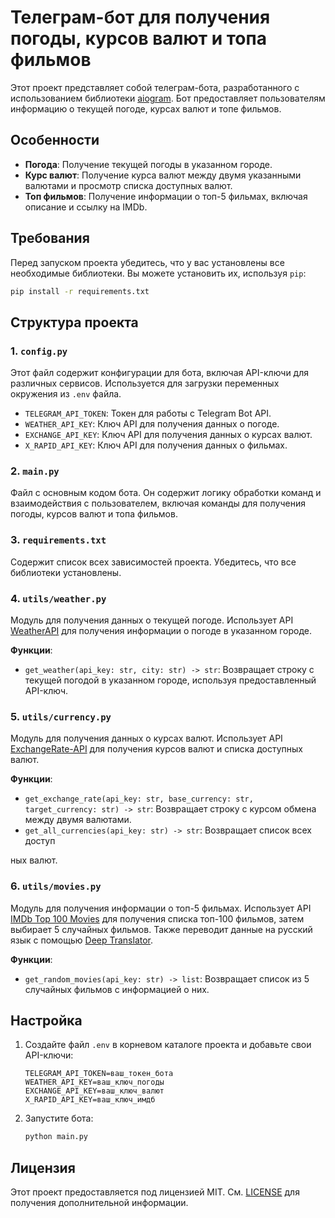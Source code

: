 # Телеграм-бот для получения погоды, курсов валют и топа фильмов

Этот проект представляет собой телеграм-бота, разработанного с использованием библиотеки [aiogram](https://docs.aiogram.dev/). Бот предоставляет пользователям информацию о текущей погоде, курсах валют и топе фильмов.

## Особенности

- **Погода**: Получение текущей погоды в указанном городе.
- **Курс валют**: Получение курса валют между двумя указанными валютами и просмотр списка доступных валют.
- **Топ фильмов**: Получение информации о топ-5 фильмах, включая описание и ссылку на IMDb.

## Требования

Перед запуском проекта убедитесь, что у вас установлены все необходимые библиотеки. Вы можете установить их, используя `pip`:

```bash
pip install -r requirements.txt
```

## Структура проекта

### 1. `config.py`

Этот файл содержит конфигурации для бота, включая API-ключи для различных сервисов. Используется для загрузки переменных окружения из `.env` файла.

- `TELEGRAM_API_TOKEN`: Токен для работы с Telegram Bot API.
- `WEATHER_API_KEY`: Ключ API для получения данных о погоде.
- `EXCHANGE_API_KEY`: Ключ API для получения данных о курсах валют.
- `X_RAPID_API_KEY`: Ключ API для получения данных о фильмах.

### 2. `main.py`

Файл с основным кодом бота. Он содержит логику обработки команд и взаимодействия с пользователем, включая команды для получения погоды, курсов валют и топа фильмов.

### 3. `requirements.txt`

Содержит список всех зависимостей проекта. Убедитесь, что все библиотеки установлены.

### 4. `utils/weather.py`

Модуль для получения данных о текущей погоде. Использует API [WeatherAPI](https://www.weatherapi.com/) для получения информации о погоде в указанном городе.

**Функции**:

- `get_weather(api_key: str, city: str) -> str`: Возвращает строку с текущей погодой в указанном городе, используя предоставленный API-ключ.

### 5. `utils/currency.py`

Модуль для получения данных о курсах валют. Использует API [ExchangeRate-API](https://www.exchangerate-api.com/) для получения курсов валют и списка доступных валют.

**Функции**:

- `get_exchange_rate(api_key: str, base_currency: str, target_currency: str) -> str`: Возвращает строку с курсом обмена между двумя валютами.
- `get_all_currencies(api_key: str) -> str`: Возвращает список всех доступ

ных валют.

### 6. `utils/movies.py`

Модуль для получения информации о топ-5 фильмах. Использует API [IMDb Top 100 Movies](https://rapidapi.com/) для получения списка топ-100 фильмов, затем выбирает 5 случайных фильмов. Также переводит данные на русский язык с помощью [Deep Translator](https://deep-translator.readthedocs.io/).

**Функции**:

- `get_random_movies(api_key: str) -> list`: Возвращает список из 5 случайных фильмов с информацией о них.

## Настройка

1. Создайте файл `.env` в корневом каталоге проекта и добавьте свои API-ключи:

    ```env
    TELEGRAM_API_TOKEN=ваш_токен_бота
    WEATHER_API_KEY=ваш_ключ_погоды
    EXCHANGE_API_KEY=ваш_ключ_валют
    X_RAPID_API_KEY=ваш_ключ_имдб
    ```

2. Запустите бота:

    ```bash
    python main.py
    ```

## Лицензия

Этот проект предоставляется под лицензией MIT. См. [LICENSE](LICENSE) для получения дополнительной информации.

